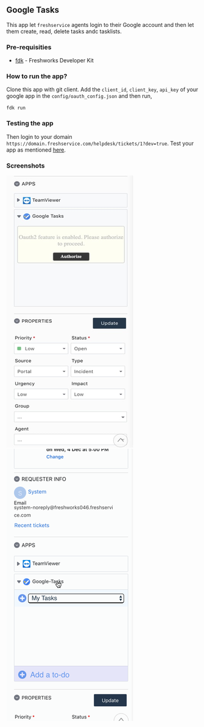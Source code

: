 ## Google Tasks

This app let `freshservice` agents login to their Google account and then let them create, read, delete tasks andc  tasklists. 

### Pre-requisities
- [fdk](https://developers.freshservice.com/docs/quick-start/#install_the_sdk) - Freshworks Developer Kit

### How to run the app?
Clone this app with git client. Add the `client_id`, `client_key`, `api_key` of your google app in the `config/oauth_config.json` and then run,
```
fdk run
```

### Testing the app
Then login to your domain `https://domain.freshservice.com/helpdesk/tickets/1?dev=true`. Test your app as mentioned [here](https://developers.freshservice.com/docs/quick-start/#test_your_app).

### Screenshots
![App asking agent to authorize](screenshots/oauth2_authorize.jpg)
![App usage](screenshots/app_usage.gif)